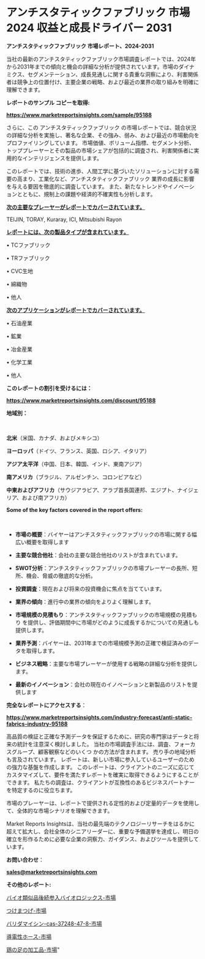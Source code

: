 # アンチスタティックファブリック 市場 2024 収益と成長ドライバー 2031

<strong>アンチスタティックファブリック 市場レポート、2024-2031</strong>

当社の最新のアンチスタティックファブリック市場調査レポートでは、2024年から2031年までの傾向と機会の詳細な分析が提供されています。市場のダイナミクス、セグメンテーション、成長見通しに関する貴重な洞察により、利害関係者は競争上の位置付け、主要企業の戦略、および最近の業界の取り組みを明確に理解できます。



<strong>レポートのサンプル コピーを取得:</strong> <a href=https://www.marketreportsinsights.com/sample/95188>

<strong><u>https://www.marketreportsinsights.com/sample/95188</u></strong></a>

さらに、この アンチスタティックファブリック の市場レポートでは、競合状況の詳細な分析を実施し、著名な企業、その強み、弱み、および最近の市場動向をプロファイリングしています。 市場価値、ボリューム指標、セグメント分析、トッププレーヤーとその製品の市場シェアが包括的に調査され、利害関係者に実用的なインテリジェンスを提供します。

このレポートでは、技術の進歩、人間工学に基づいたソリューションに対する需要の高まり、工業化など、アンチスタティックファブリック 業界の成長に影響を与える要因を徹底的に調査しています。 また、新たなトレンドやイノベーションとともに、規制上の課題や経済的不確実性も分析します。



<strong><u>次の主要なプレーヤーがレポートでカバーされています。</u></strong>

TEIJIN, TORAY, Kuraray, ICI, Mitsubishi Rayon



<strong><u><b>レポートには、次の製品タイプが含まれています。</b></u></strong>

• TCファブリック

• TRファブリック

• CVC生地

• 綿織物

• 他人



<strong><u><b>次のアプリケーションがレポートでカバーされています。</b></u></strong>

• 石油産業

• 鉱業

• 冶金産業

• 化学工業

• 他人



<strong><b>このレポートの割引を受けるには：</b></strong>

<a href=https://www.marketreportsinsights.com/discount/95188>

<strong><u>https://www.marketreportsinsights.com/discount/95188</u></strong></a>



<strong>地域別：</strong>

<strong> </strong>



<strong>北米</strong>（米国、カナダ、およびメキシコ）



<strong>ヨーロッパ</strong>（ドイツ、フランス、英国、ロシア、イタリア）



<strong>アジア太平洋</strong>（中国、日本、韓国、インド、東南アジア）



<strong>南アメリカ</strong>（ブラジル、アルゼンチン、コロンビアなど）



<strong>中東およびアフリカ</strong>（サウジアラビア、アラブ首長国連邦、エジプト、ナイジェリア、および南アフリカ）



<strong>Some of the key factors covered in the report offers:</strong>

<strong> </strong>
<ul>
  <li>

<strong>市場の概要</strong>：バイヤーはアンチスタティックファブリックの市場に関する幅広い概要を取得します</li>
  <li>

<strong>主要な競合他社</strong>：会社の主要な競合他社のリストが含まれています。</li>
  <li>

<strong>SWOT分析</strong>：アンチスタティックファブリックの市場プレーヤーの長所、短所、機会、脅威の徹底的な分析。</li>
  <li>

<strong>投資調査</strong>：現在および将来の投資機会に焦点を当てています。</li>
  <li>

<strong>業界の傾向</strong>：進行中の業界の傾向をよりよく理解します。</li>
  <li>

<strong>市場規模の見積もり</strong>：アンチスタティックファブリックの市場規模の見積もり を提供し、評価期間中に市場がどのように成長するかについての見通しも提供します。</li>
  <li>

<strong>業界予測</strong>：バイヤーは、2031年までの市場規模予測の正確で検証済みのデータを取得します。</li>
  <li>

<strong>ビジネス戦略</strong>：主要な市場プレーヤーが使用する戦略の詳細な分析を提供します。</li>
  <li>

<strong>最新のイノベーション</strong>：会社の現在のイノベーションと新製品のリストを提供します</li>
</ul>


<strong>完全なレポートにアクセスする</strong>：

<a href=https://www.marketreportsinsights.com/industry-forecast/anti-static-fabrics-industry-95188>

<strong><u>https://www.marketreportsinsights.com/industry-forecast/anti-static-fabrics-industry-95188</u></strong></a>

高品質の検証と正確な予測データを保証するために、研究の専門家はデータと将来の統計を注意深く検討しました。 当社の市場調査手法には、調査、フォーカスグループ、顧客観察などのいくつ かの方法が含まれます。 売り手の地域分析も言及されています。 レポートは、新しい市場に参入しているユーザーのための強力な基盤を作成します。 このレポートは、クライアントのニーズに応じてカスタマイズして、要件を満たすレポートを確実に取得できるようにすることができます。 私たちの調査は、クライアントが互換性のあるビジネスパートナーを特定するのに役立ちます。

市場のプレーヤーは、レポートで提供される定性的および定量的データを使用して、全体的な市場シナリオを理解できます。

Market Reports Insightsは、当社の最先端のテクノロジーリサーチをはるかに超えて拡大し、会社全体のシニアリーダーに、重要な予備選挙を達成し、明日の確立を形作るために必要な企業の洞察力、ガイダンス、およびツールを提供しています。



<strong><b>お問い合わせ</b></strong>：

<a href=mailto:sales@marketreportsinsights.com>

<strong><u>sales@marketreportsinsights.com</u></strong></a>



<strong>その他のレポート:</strong>

<a href=https://www.linkedin.com/pulse/バイオ類似品後続参入バイオロジックス-市場-2023-年のダイナミクスとビジネストレンド-d3fdf/>バイオ類似品後続参入バイオロジックス-市場</a>

<a href=https://www.linkedin.com/pulse/つけまつげ-市場-2023-最新の-cagr-および成長分析-2030-analytics-achievers-24-analysis-fecnf/>つけまつげ-市場</a>

<a href=https://www.linkedin.com/pulse/バリダマイシン-cas-37248-47-8-市場-2023-新興市場-将来の動向と市場需要-2030-pr-news-hub-wbx8f/>バリダマイシン-cas-37248-47-8-市場</a>

<a href=https://www.linkedin.com/pulse/導電性ホース-市場-2023-新興市場-将来の動向と市場需要-2030-mugtf/>導電性ホース-市場</a>

<a href=https://www.linkedin.com/pulse/鶏の足の加工品-市場-2023-新興市場-将来の動向と市場需要-2030-pr-news-hub-ugkxf/>鶏の足の加工品-市場</a>"
